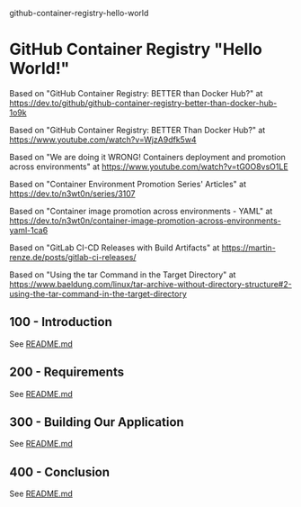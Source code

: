 github-container-registry-hello-world
# GitHub Container Registry "Hello World!"

Based on "GitHub Container Registry: BETTER than Docker Hub?" at https://dev.to/github/github-container-registry-better-than-docker-hub-1o9k

Based on "GitHub Container Registry: BETTER Than Docker Hub?" at https://www.youtube.com/watch?v=WjzA9dfk5w4

Based on "We are doing it WRONG! Containers deployment and promotion across environments" at https://www.youtube.com/watch?v=tG0O8vsO1LE

Based on "Container Environment Promotion Series' Articles" at https://dev.to/n3wt0n/series/3107

Based on "Container image promotion across environments - YAML" at https://dev.to/n3wt0n/container-image-promotion-across-environments-yaml-1ca6

Based on "GitLab CI-CD Releases with Build Artifacts" at https://martin-renze.de/posts/gitlab-ci-releases/

Based on "Using the tar Command in the Target Directory" at https://www.baeldung.com/linux/tar-archive-without-directory-structure#2-using-the-tar-command-in-the-target-directory

## 100 - Introduction

See [README.md](./100/README.md)

## 200 - Requirements

See [README.md](./200/README.md)

## 300 - Building Our Application

See [README.md](./300/README.md)

## 400 - Conclusion

See [README.md](./400/README.md)
